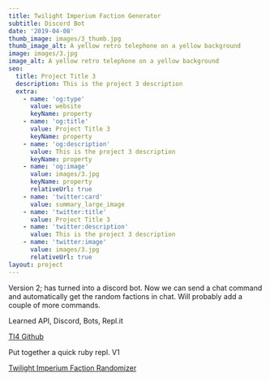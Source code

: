 ```yaml
---
title: Twilight Imperium Faction Generator
subtitle: Discord Bot
date: '2019-04-08'
thumb_image: images/3_thumb.jpg
thumb_image_alt: A yellow retro telephone on a yellow background
image: images/3.jpg
image_alt: A yellow retro telephone on a yellow background
seo:
  title: Project Title 3
  description: This is the project 3 description
  extra:
    - name: 'og:type'
      value: website
      keyName: property
    - name: 'og:title'
      value: Project Title 3
      keyName: property
    - name: 'og:description'
      value: This is the project 3 description
      keyName: property
    - name: 'og:image'
      value: images/3.jpg
      keyName: property
      relativeUrl: true
    - name: 'twitter:card'
      value: summary_large_image
    - name: 'twitter:title'
      value: Project Title 3
    - name: 'twitter:description'
      value: This is the project 3 description
    - name: 'twitter:image'
      value: images/3.jpg
      relativeUrl: true
layout: project
---
```

Version 2; has turned into a discord bot. Now we can send a chat command and automatically get the random factions in chat. Will probably add a couple of more commands.


Learned API, Discord, Bots, Repl.it

[TI4 Github](https://github.com/zzJZzz/twilightimperiumfactiongenerator)

Put together a quick ruby repl. V1

[Twilight Imperium Faction Randomizer](https://repl.it/@indiealchemy/TwilightImperiumFactionRandomizer?embed=1\&output=1)
